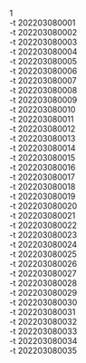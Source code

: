 1  
-t 202203080001  
-t 202203080002  
-t 202203080003  
-t 202203080004  
-t 202203080005  
-t 202203080006  
-t 202203080007  
-t 202203080008  
-t 202203080009  
-t 202203080010  
-t 202203080011  
-t 202203080012  
-t 202203080013  
-t 202203080014  
-t 202203080015  
-t 202203080016  
-t 202203080017  
-t 202203080018  
-t 202203080019  
-t 202203080020  
-t 202203080021  
-t 202203080022  
-t 202203080023  
-t 202203080024  
-t 202203080025  
-t 202203080026  
-t 202203080027  
-t 202203080028  
-t 202203080029  
-t 202203080030  
-t 202203080031  
-t 202203080032  
-t 202203080033  
-t 202203080034  
-t 202203080035  
